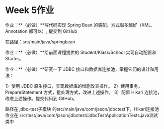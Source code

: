 # Week 5作业

作业：**（必做）**写代码实现 Spring Bean 的装配，方式越多越好（XML、Annotation 都可以）, 提交到 GitHub

在路径：src/main/java/springbean



作业：**（必做）**给前面课程提供的 Student/Klass/School 实现自动配置和 Starter。



作业：**（必做）**研究一下 JDBC 接口和数据库连接池，掌握它们的设计和用法：

1）使用 JDBC 原生接口，实现数据库的增删改查操作。
2）使用事务，PrepareStatement 方式，批处理方式，改进上述操作。
3）配置 Hikari 连接池，改进上述操作。提交代码到 GitHub。

路径在 jdbc-test子模块 的src/main/java/com/jason/jdbctest下，Hikari连接池作业在 src/test/java/com/jason/jdbctest/JdbcTestApplicationTests.java测试类中
